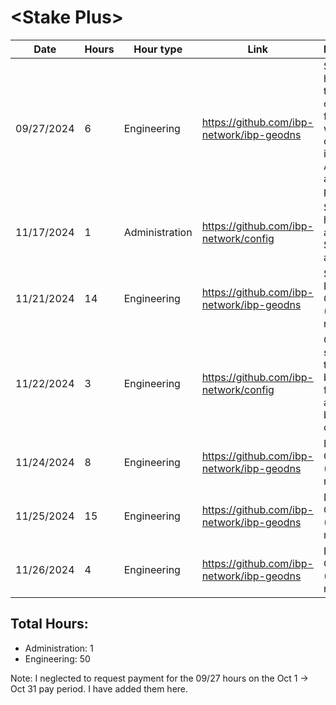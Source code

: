 # \<Stake Plus\>
| Date | Hours | Hour type | Link | Description | 
|---|---|---|---|---|
| 09/27/2024 | 6 | Engineering | https://github.com/ibp-network/ibp-geodns | Spent 6 hours testing, corrected a few issues with the code, improved API status and status page.
| 11/17/2024 | 1 | Administration | https://github.com/ibp-network/config | Spent 1 hour testing and adding Stkd.io to active set
| 11/21/2024 | 14 | Engineering | https://github.com/ibp-network/ibp-geodns | Starting IBP-GeoDNS v2 (Code refactor)
| 11/22/2024 | 3 | Engineering | https://github.com/ibp-network/config | Creating structures to store billing info for automatic billing calculation
| 11/24/2024 | 8 | Engineering | https://github.com/ibp-network/ibp-geodns | IBP-GeoDNS v2 (Code refactor)
| 11/25/2024 | 15 | Engineering | https://github.com/ibp-network/ibp-geodns | IBP-GeoDNS v2 (Code refactor)
| 11/26/2024 | 4 | Engineering | https://github.com/ibp-network/ibp-geodns | IBP-GeoDNS v2 (Code refactor)

## Total Hours:
- Administration: 1
- Engineering: 50

Note: I neglected to request payment for the 09/27 hours on the Oct 1 -> Oct 31 pay period. I have added them here. 
